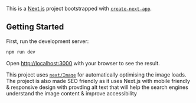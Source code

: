 This is a [Next.js](https://nextjs.org/) project bootstrapped with [`create-next-app`](https://github.com/vercel/next.js/tree/canary/packages/create-next-app).

## Getting Started

First, run the development server:

```bash
npm run dev
```

Open [http://localhost:3000](http://localhost:3000) with your browser to see the result.

This project uses [`next/Image`](https://nextjs.org/docs/basic-features/font-optimization) for automatically optimising the image loads. The project is also made SEO friendly as it uses Next.js with mobile friendly & responsive design with provding alt text that will help the search engines understand the image content & improve accessibility